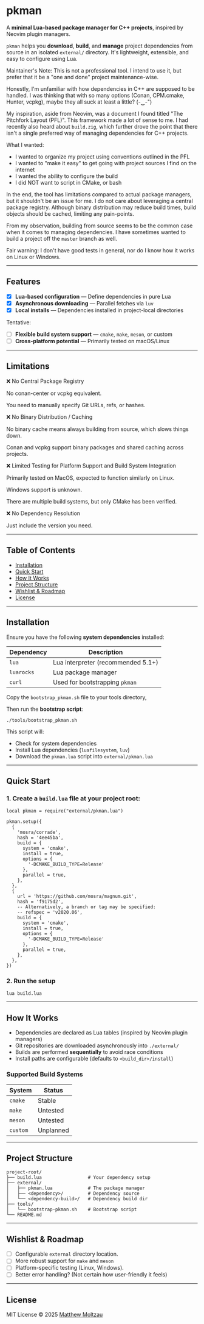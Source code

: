 # pkman

A **minimal Lua-based package manager for C++ projects**, inspired by Neovim
plugin managers.

`pkman` helps you **download**, **build**, and **manage** project dependencies
from source in an isolated `external/` directory. It's lightweight, extensible,
and easy to configure using Lua.

Maintainer's Note: This is not a professional tool. I intend to use it, but
prefer that it be a "one and done" project maintenance-wise.

Honestly, I'm unfamiliar with how dependencies in C++ are supposed to be
handled. I was thinking that with so many options (Conan, CPM.cmake, Hunter,
vcpkg), maybe they all suck at least a little? (-‿-")

My inspiration, aside from Neovim, was a document I found titled "The Pitchfork
Layout (PFL)". This framework made a lot of sense to me. I had recently also
heard about `build.zig`, which further drove the point that there isn't a single
preferred way of managing dependencies for C++ projects.

What I wanted:
- I wanted to organize my project using conventions outlined in the PFL
- I wanted to "make it easy" to get going with project sources I find on the internet
- I wanted the ability to configure the build
- I did NOT want to script in CMake, or bash

In the end, the tool has limitations compared to actual package managers, but it
shouldn't be an issue for me. I do not care about leveraging a central package
registry. Although binary distribution may reduce build times, build objects
should be cached, limiting any pain-points.

From my observation, building from source seems to be the common case when it
comes to managing dependencies. I have sometimes wanted to build a project off
the `master` branch as well.

Fair warning: I don't have good tests in general, nor do I know how it works on
Linux or Windows.

---

## Features

- [x] **Lua-based configuration** — Define dependencies in pure Lua
- [x] **Asynchronous downloading** — Parallel fetches via `luv`
- [x] **Local installs** — Dependencies installed in project-local directories

Tentative:
- [ ] **Flexible build system support** — `cmake`, `make`, `meson`, or custom
- [ ] **Cross-platform potential** — Primarily tested on macOS/Linux

---

## Limitations

❌ No Central Package Registry

No conan-center or vcpkg equivalent.

You need to manually specify Git URLs, refs, or hashes.

❌ No Binary Distribution / Caching

No binary cache means always building from source, which slows things down.

Conan and vcpkg support binary packages and shared caching across projects.

❌ Limited Testing for Platform Support and Build System Integration

Primarily tested on MacOS, expected to function similarly on Linux.

Windows support is unknown.

There are multiple build systems, but only CMake has been verified.

❌ No Dependency Resolution

Just include the version you need.

---

## Table of Contents

- [Installation](#installation)
- [Quick Start](#quick-start)
- [How It Works](#how-it-works)
- [Project Structure](#project-structure)
- [Wishlist & Roadmap](#wishlist--roadmap)
- [License](#license)

---

## Installation

Ensure you have the following **system dependencies** installed:

| Dependency  | Description                        |
|-------------|------------------------------------|
| `lua`       | Lua interpreter (recommended 5.1+) |
| `luarocks`  | Lua package manager                |
| `curl`      | Used for bootstrapping `pkman`     |

Copy the `bootstrap_pkman.sh` file to your tools directory,

Then run the **bootstrap script**:
```
./tools/bootstrap_pkman.sh
```

This script will:
- Check for system dependencies
- Install Lua dependencies (`luafilesystem`, `luv`)
- Download the `pkman.lua` script into `external/pkman.lua`

---

## Quick Start

### 1. Create a `build.lua` file at your project root:
```
local pkman = require("external/pkman.lua")

pkman.setup({
  {
    'mosra/corrade',
    hash = '4ee45ba',
    build = {
      system = 'cmake',
      install = true,
      options = {
        '-DCMAKE_BUILD_TYPE=Release'
      },
      parallel = true,
    },
  },
  {
    url = 'https://github.com/mosra/magnum.git',
    hash = 'f9175d2',
    -- Alternatively, a branch or tag may be specified:
    -- refspec = 'v2020.06',
    build = {
      system = 'cmake',
      install = true,
      options = {
        '-DCMAKE_BUILD_TYPE=Release'
      },
      parallel = true,
    },
  },
})
```

### 2. Run the setup
```
lua build.lua
```

---

## How It Works

- Dependencies are declared as Lua tables (inspired by Neovim plugin managers)
- Git repositories are downloaded asynchronously into `./external/`
- Builds are performed **sequentially** to avoid race conditions
- Install paths are configurable (defaults to `<build_dir>/install`)

### Supported Build Systems

| System  | Status     |
|---------|------------|
| `cmake` | Stable     |
| `make`  | Untested   |
| `meson` | Untested   |
| `custom`| Unplanned  |

---

## Project Structure

```
project-root/
├── build.lua                 # Your dependency setup
├── external/
│   ├── pkman.lua             # The package manager
│   ├── <dependency>/         # Dependency source
│   └── <dependency-build>/   # Dependency build dir
├── tools/
│   └── bootstrap-pkman.sh    # Bootstrap script
└── README.md
```

---

## Wishlist & Roadmap

- [ ] Configurable `external` directory location.
- [ ] More robust support for `make` and `meson`
- [ ] Platform-specific testing (Linux, Windows).
- [ ] Better error handling? (Not certain how user-friendly it feels)

---

## License

MIT License © 2025 [Matthew Moltzau](https://github.com/moltzaum)
